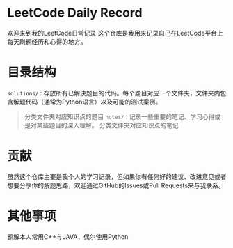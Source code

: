 # LeetCode Daily Record
欢迎来到我的LeetCode日常记录
这个仓库是我用来记录自己在LeetCode平台上每天刷题经历和心得的地方。

# 目录结构
`solutions/：`存放所有已解决题目的代码。每个题目对应一个文件夹，文件夹内包含解题代码（通常为Python语言）以及可能的测试案例。
> 分类文件夹对应知识点的题目
`notes/：`记录一些重要的笔记、学习心得或是对某些题目的深入理解。
> 分类文件夹对应知识点的笔记


# 贡献
虽然这个仓库主要是我个人的学习记录，但如果你有任何好的建议、改进意见或者想要分享你的解题思路，欢迎通过GitHub的Issues或Pull Requests来与我联系。

# 其他事项

题解本人常用C++与JAVA，偶尔使用Python
